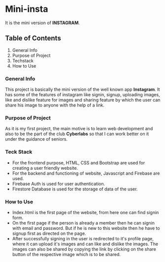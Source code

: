 # Mini-insta
It is the mini version of __INSTAGRAM__. 

## Table of Contents
1. General Info
1. Purpose of Project
1. Techstack
1. How to Use

### General Info
 This project is basically the mini version of the well known app **Instagram**. It has some of the features of instagram like signin, signup, uploading images, like and dislike feature for images and sharing feature by which the user can share his image to anyone with the help of a link.

### Purpose of Project
 As it is my first project, the main motive is to learn web development and also to be the part of the club **Cyberlabs** so that I can work better on it under the guidance of seniors.

### Teck Stack
* For the frontend purpose, HTML, CSS and Bootstrap are used for creating a user friendly website.
* For the backend and functioning of website, Javascript and Firebase are used.
* Firebase Auth is used for user authentication.
* Firestore Database is used for the storage of data of the user.

### How to Use
* Index.html is the first page of the website, from here one can find signin form.
* On the first page if the person is already a member then he can signin with email and password. But if he is new to this website then 
  he have to signup first as directed on the page.
* After successfully signing in the user is redirected to it's profile page, where it can upload it's images and can like and dislike 
  the images. The images can also be shared by copying the link by clicking on the share button of the respective image which is to be
  shared.
